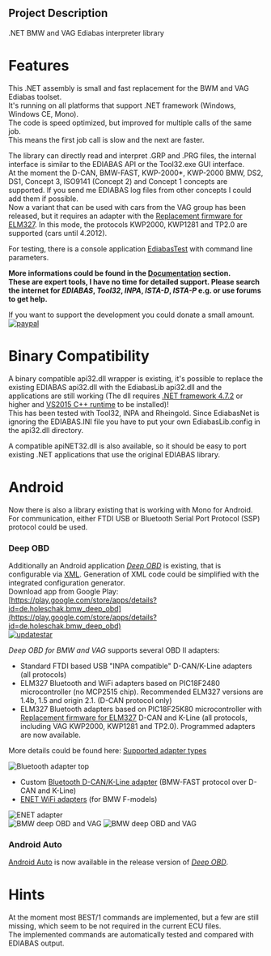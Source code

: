 ## Project Description

.NET BMW and VAG Ediabas interpreter library

# Features
This .NET assembly is small and fast replacement for the BWM and VAG Ediabas toolset.  
It's running on all platforms that support .NET framework (Windows, Windows CE, Mono).  
The code is speed optimized, but improved for multiple calls of the same job.  
This means the first job call is slow and the next are faster.

The library can directly read and interpret .GRP and .PRG files, the internal interface is similar to the EDIABAS API or the Tool32.exe GUI interface.  
At the moment the D-CAN, BMW-FAST, KWP-2000*, KWP-2000 BMW, DS2, DS1, Concept 3, ISO9141 (Concept 2) and Concept 1 concepts are supported. If you send me EDIABAS log files from other concepts I could add them if possible.  
Now a variant that can be used with cars from the VAG group has been released, but it requires an adapter with the [Replacement firmware for ELM327](docs/Replacement_firmware_for_ELM327.md). In this mode, the protocols KWP2000, KWP1281 and TP2.0 are supported (cars until 4.2012).  

For testing, there is a console application [EdiabasTest](docs/EdiabasTest_parameters.md) with command line parameters.

**More informations could be found in the [Documentation](docs/Documentation.md) section.**  
**These are expert tools, I have no time for detailed support. Please search the internet for _EDIABAS_, _Tool32_, _INPA_, _ISTA-D_, _ISTA-P_ e.g. or use forums to get help.**

If you want to support the development you could donate a small amount.  
[![paypal](https://www.paypalobjects.com/en_US/i/btn/btn_donateCC_LG.gif)](https://www.paypal.com/cgi-bin/webscr?cmd=_s-xclick&hosted_button_id=VUFSVNBRQQBPJ)

# Binary Compatibility
A binary compatible api32.dll wrapper is existing, it's possible to replace the existing EDIABAS api32.dll with the EdiabasLib api32.dll and the applications are still working (The dll requires [.NET framework 4.7.2](https://www.microsoft.com/de-de/download/details.aspx?id=17718) or higher and [VS2015 C++ runtime](https://www.microsoft.com/de-de/download/details.aspx?id=48145) to be installed)!  
This has been tested with Tool32, INPA and Rheingold. Since EdiabasNet is ignoring the EDIABAS.INI file you have to put your own EdiabasLib.config in the api32.dll directory.

A compatible apiNET32.dll is also available, so it should be easy to port existing .NET applications that use the original EDIABAS library.

# Android
Now there is also a library existing that is working with Mono for Android. For communication, either FTDI USB or Bluetooth Serial Port Protocol (SSP) protocol could be used.

### Deep OBD
Additionally an Android application _[Deep OBD](docs/Deep_OBD_for_BMW_and_VAG.md)_ is existing, that is configurable via [XML](docs/Page_specification.md). Generation of XML code could be simplified with the integrated configuration generator.  
Download app from Google Play: [https://play.google.com/store/apps/details?id=de.holeschak.bmw_deep_obd](https://play.google.com/store/apps/details?id=de.holeschak.bmw_deep_obd)  
[![updatestar](https://www.updatestar.com/img/rating_4stars.png)](https://deep-obd.updatestar.com)  

_Deep OBD for BMW and VAG_ supports several OBD II adapters:
* Standard FTDI based USB "INPA compatible" D-CAN/K-Line adapters (all protocols)
* ELM327 Bluetooth and WiFi adapters based on PIC18F2480 microcontroller (no MCP2515 chip). Recommended ELM327 versions are 1.4b, 1.5 and origin 2.1. (D-CAN protocol only)
* ELM327 Bluetooth adapters based on PIC18F25K80 microcontroller with [Replacement firmware for ELM327](docs/Replacement_firmware_for_ELM327.md) D-CAN and K-Line (all protocols, including VAG KWP2000, KWP1281 and TP2.0). Programmed adapters are now available.

More details could be found here: [Supported adapter types](docs/AdapterTypes.md)

![Bluetooth adapter top](docs/README_BluetoothAdapterTopSmall.png)
* Custom [Bluetooth D-CAN/K-Line adapter](docs/Build_Bluetooth_D-CAN_adapter.md) (BMW-FAST protocol over D-CAN and K-Line)
* [ENET WiFi adapters](docs/ENET_WiFi_Adapter.md) (for BMW F-models)

![ENET adapter](docs/README_EnetAdapterClosedSmall.png)  
![BMW deep OBD and VAG](docs/README_AppMotorSmall.png) ![BMW deep OBD and VAG](docs/README_AppMotorGraphSmall.png)

### Android Auto
[Android Auto](docs/Deep_OBD_for_BMW_and_VAG.md#android-auto) is now available in the release version of _[Deep OBD](docs/Deep_OBD_for_BMW_and_VAG.md)_.

# Hints
At the moment most BEST/1 commands are implemented, but a few are still missing, which seem to be not required in the current ECU files.  
The implemented commands are automatically tested and compared with EDIABAS output.  
